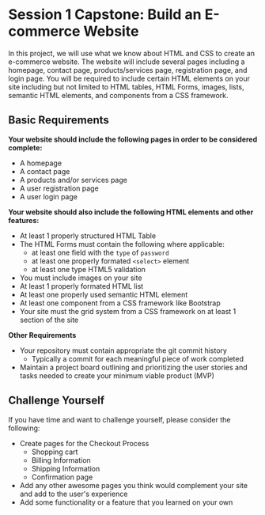 # Session 1 Capstone: Build an E-commerce Website 
In this project, we will use what we know about HTML and CSS to create an e-commerce website. The website will include several pages including a homepage, contact page, products/services page, registration page, and login page. You will be required to include certain HTML elements on your site including but not limited to HTML tables, HTML Forms, images, lists, semantic HTML elements, and components from a CSS framework.

## Basic Requirements
**Your website should include the following pages in order to be considered complete:**
 
 - A homepage
 - A contact page
 - A products and/or services page
 - A user registration page
 - A user login page
 
 **Your website should also include the following HTML elements and other features:**

 - At least 1 properly structured HTML Table
 - The HTML Forms must contain the following where applicable:
    - at least one field with the `type` of `password`
    - at least one properly formated `<select>` element
    - at least one type HTML5 validation 
 - You must include images on your site
 - At least 1 properly formated HTML list
 - At least one properly used semantic HTML element
 - At least one component from a CSS framework like Bootstrap
 - Your site must the grid system from a CSS framework on at least 1 section of the site

**Other Requirements**

- Your repository must contain appropriate the git commit history
    - Typically a commit for each meaningful piece of work completed
- Maintain a project board outlining and prioritizing the user stories and tasks needed to create your minimum viable product (MVP)

## Challenge Yourself
If you have time and want to challenge yourself, please consider the following:

- Create pages for the Checkout Process
    - Shopping cart
    - Billing Information
    - Shipping Information
    - Confirmation page
- Add any other awesome pages you think would complement your site and add to the user's experience
- Add some functionality or a feature that you learned on your own